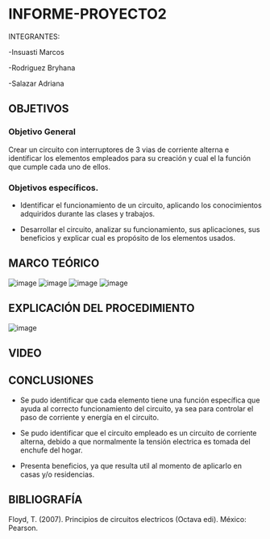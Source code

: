 # INFORME-PROYECTO2

INTEGRANTES:

   -Insuasti Marcos

   -Rodriguez Bryhana

   -Salazar Adriana

## OBJETIVOS

### Objetivo General

Crear un circuito con interruptores de 3 vias de corriente alterna e identificar los elementos empleados para su creación y cual el la función que cumple cada uno de ellos.
   
### Objetivos específicos.

* Identificar el funcionamiento de un circuito, aplicando los conocimientos adquiridos durante las clases y trabajos.
   
* Desarrollar el circuito, analizar su funcionamiento, sus aplicaciones, sus beneficios y explicar cual es propósito de los elementos usados.

## MARCO TEÓRICO
![image](https://user-images.githubusercontent.com/116811856/212593166-7f8e08c5-360f-4a91-a17e-2b449bf860b5.png)
![image](https://user-images.githubusercontent.com/116811856/212593189-ea4497be-1c52-482e-afa7-d7c775d328df.png)
![image](https://user-images.githubusercontent.com/116811856/212593214-ac5537ba-f636-4e5b-912c-c7cb8013a0e2.png)
![image](https://user-images.githubusercontent.com/116811856/212593242-e1ea78fe-033f-40d2-bc67-459614be9f17.png)

## EXPLICACIÓN DEL PROCEDIMIENTO
![image](https://user-images.githubusercontent.com/116811856/212593334-3f13adee-c298-43ca-9538-6838fc43038e.png)


## VIDEO



## CONCLUSIONES

* Se pudo identificar que cada elemento tiene una función específica que ayuda al correcto funcionamiento del circuito, ya sea para controlar el paso de corriente y energía en el circuito.

* Se pudo identificar que el circuito empleado es un circuito de corriente alterna, debido a que normalmente la tensión electrica es tomada del enchufe del hogar.

* Presenta beneficios, ya que resulta util al momento de aplicarlo en casas y/o residencias.

## BIBLIOGRAFÍA

Floyd, T. (2007). Principios de circuitos electricos (Octava edi). México: Pearson.
